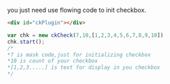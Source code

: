 you just need use flowing code to init checkbox.
```html
<div id="ckPlugin"></div>
```
```js
var chk = new ckCheck(7,10,[1,2,3,4,5,6,7,8,9,10])
chk.start();
/*
*7 is mask code,just for initializing checkbox 
*10 is count of your checkbox
*[1,2,3.....] is text for display in you checkbox 
*/
```
